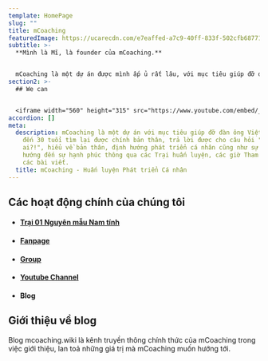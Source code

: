 ```yaml
---
template: HomePage
slug: ""
title: mCoaching
featuredImage: https://ucarecdn.com/e7eaffed-a7c9-40ff-833f-502cfb687719/
subtitle: >-
  **Mình là Mĩ, là founder của mCoaching.**


  mCoaching là một dự án được mình ấp ủ rất lâu, với mục tiêu giúp đỡ đàn ông Việt Nam từ 16 đến 30 tuổi tìm lại được chính bản thân, trả lời được cho câu hỏi "Tôi là ai?!", hiểu về bản thân, định hướng phát triển cá nhân cũng như sự nghiệp, hướng đến sự hạnh phúc thông qua các Trại huấn luyện, các giờ Tham vấn 1-1, các bài viết.
section2: >-
  ## We can


  <iframe width="560" height="315" src="https://www.youtube.com/embed/_m2CHvfVK5I" frameborder="0" allow="accelerometer; autoplay; clipboard-write; encrypted-media; gyroscope; picture-in-picture" allowfullscreen></iframe>
accordion: []
meta:
  description: mCoaching là một dự án với mục tiêu giúp đỡ đàn ông Việt Nam từ 16
    đến 30 tuổi tìm lại được chính bản thân, trả lời được cho câu hỏi "Tôi là
    ai?!", hiểu về bản thân, định hướng phát triển cá nhân cũng như sự nghiệp,
    hướng đến sự hạnh phúc thông qua các Trại huấn luyện, các giờ Tham vấn 1-1,
    các bài viết.
  title: mCoaching - Huấn luyện Phát triển Cá nhân
---
```

## Các hoạt động chính của chúng tôi

* #### [Trại 01 Nguyên mẫu Nam tính](https://www.facebook.com/groups/traiso01)
* #### [Fanpage](https://www.facebook.com/nguyenmaunamtinh.mcoaching)
* #### [Group](https://www.facebook.com/groups/mcoaching)
* #### [Youtube Channel](https://www.youtube.com/user/Thiensudohoi)
* #### Blog

## Giới thiệu về blog

Blog mcoaching.wiki là kênh truyền thông chính thức của mCoaching trong việc giới thiệu, lan toả những giá trị mà mCoaching muốn hướng tới.